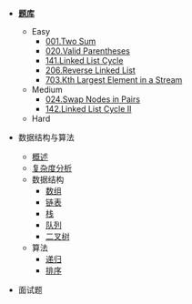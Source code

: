 - [**题库**](README.md)

    - Easy
        - [001.Two Sum](problems/easy/001/README.md)
        - [020.Valid Parentheses](problems/easy/020/README.md)
        - [141.Linked List Cycle](problems/easy/141/README.md)
        - [206.Reverse Linked List](problems/easy/206/README.md)
        - [703.Kth Largest Element in a Stream](problems/easy/703/README.md)
    - Medium
        - [024.Swap Nodes in Pairs](problems/medium/024/README.md)
        - [142.Linked List Cycle II](problems/medium/142/README.md)
    - Hard

- 数据结构与算法

    - [概述](algo/README.md)
    - [复杂度分析](algo/Complexity/README.md)
    - 数据结构
        - [数组](algo/Struct/Array/README.md)
        - [链表](algo/Struct/LinkedList/README.md)
        - [栈](algo/Struct/Stack/README.md)
        - [队列](algo/Struct/Queue/README.md)
        - [二叉树](algo/Struct/BinaryTree/README.md)
    - 算法
        - [递归](algo/Index/Recursion/README.md)
        - [排序](algo/Index/Sort/README.md)
        
- 面试题

